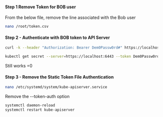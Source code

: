 #### Step 1 Remove Token for BOB user

From the below file, remove the line associated with the Bob user
```sh
nano /root/token.csv
```

#### Step 2 - Authenticate with BOB token to API Server

```sh
curl -k --header "Authorization: Bearer Dem0Passw0rd#" https://localhost:6443

kubectl get secret --server=https://localhost:6443 --token Dem0Passw0rd# --insecure-skip-tls-verify
```
Still works =0
#### Step 3 - Remove the Static Token File Authentication

```sh
nano /etc/systemd/system/kube-apiserver.service
```

Remove the --token-auth option

```sh
systemctl daemon-reload
systemctl restart kube-apiserver
```